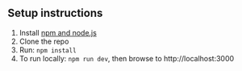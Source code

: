 ## Setup instructions

1. Install [npm and node.js](https://nodejs.org/en/download/)
2. Clone the repo
3. Run: `npm install`
4. To run locally: `npm run dev`, then browse to http://localhost:3000
